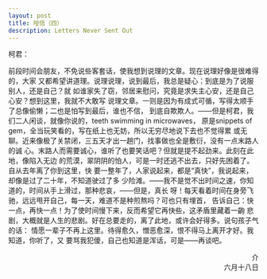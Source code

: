 ```yaml
---
layout: post
title: 哑信（四）
description: Letters Never Sent Out
---
```


柯君：

前段时间会朋友，不免说些客套话，使我想到说理的文章。现在说理好像是很难得的，大家
又都希望讲道理。说理说理，说到最后，我总是疑心：到底是为了说服别人，还是自己？就
如谁家失了窃，邻居来慰问，究竟是求失主心安，还是自己心安？想到这里，我就不大敢写
说理文章。一则是因为有成式可循，写得太顺手了总像偷懒；二也是怕写到最后，谁也不信，
到底自欺欺人。——但是柯君，我们二人闲谈，就像你说的，teeth swimming in microwaves，
原是snippets of gem，全当玩笑看的，写在纸上也无妨，所以无穷尽地说下去也不觉得累
或无聊。近来像极了关禁闭，三五天才出一趟门，找事做也全是敷衍，没有一点末路人的诚
心。末路人而需要诚心，谁听了也要笑话吧？但就是提不起劲来。此刻在此地，像陷入无边
的荒漠，翠阴阴的怕人，可是一时还逃不出去，只好先困着了。自从去年离了你到这里，快
要一整年了，人家说起来，都是“真快”，我说起来，却像是过了二十年，不知道驶过了多
少险滩。——我不是觉不出时间之速，你知道的，时间从手上滑过，那种悲哀，——但是，真长
呀！每天看着时间在身旁飞驰，远远甩开自己，每一天，难道不是种煎熬吗？可也只有埋首，
告诉自己：快一点，再快一点！为了使时间慢下来，反而希望它再快些，这矛盾里藏着一齣
悲剧，大概就是人生的悲剧。好在总要走的，离了此地，或许会好得多。说句孩子气的话：
情愿一辈子不再上这里。待得愈久，憎恶愈深，恨不得马上离开才好。我知道，你听了，又
要骂我犯傻，自己也知道是浑话，可是——再谈吧。

<div style="text-align:right">介</div>
<div style="text-align:right">六月十八日</div>
